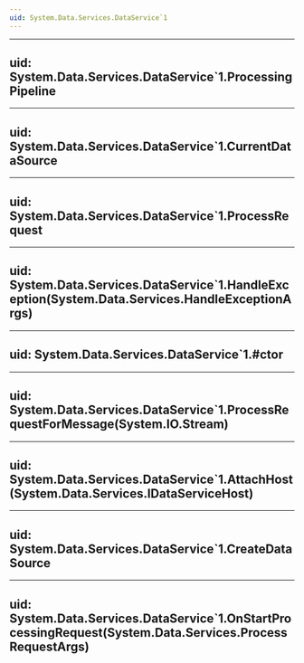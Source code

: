 ```yaml
---
uid: System.Data.Services.DataService`1
---
```


---
uid: System.Data.Services.DataService`1.ProcessingPipeline
---

---
uid: System.Data.Services.DataService`1.CurrentDataSource
---

---
uid: System.Data.Services.DataService`1.ProcessRequest
---

---
uid: System.Data.Services.DataService`1.HandleException(System.Data.Services.HandleExceptionArgs)
---

---
uid: System.Data.Services.DataService`1.#ctor
---

---
uid: System.Data.Services.DataService`1.ProcessRequestForMessage(System.IO.Stream)
---

---
uid: System.Data.Services.DataService`1.AttachHost(System.Data.Services.IDataServiceHost)
---

---
uid: System.Data.Services.DataService`1.CreateDataSource
---

---
uid: System.Data.Services.DataService`1.OnStartProcessingRequest(System.Data.Services.ProcessRequestArgs)
---
